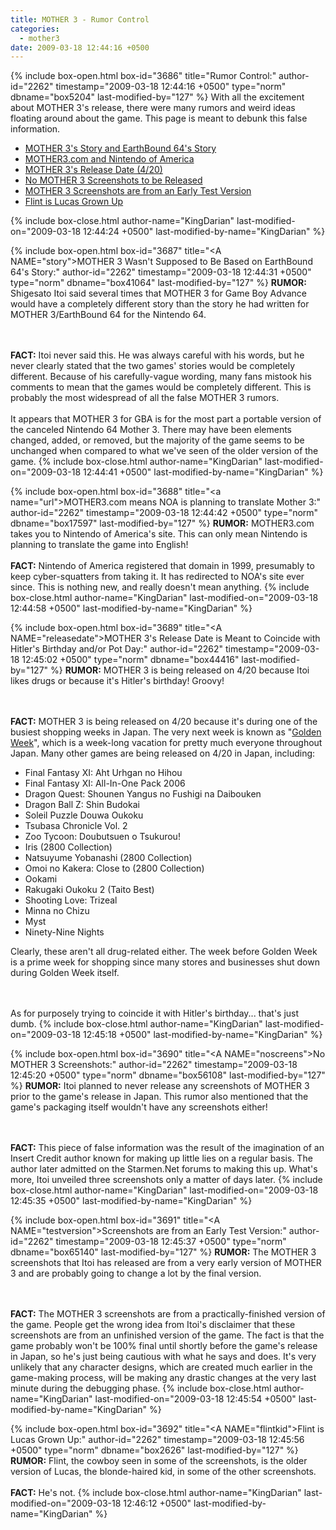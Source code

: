 ```yaml
---
title: MOTHER 3 - Rumor Control
categories:
  - mother3
date: 2009-03-18 12:44:16 +0500
---
```

{% include box-open.html box-id="3686" title="Rumor Control:" author-id="2262" timestamp="2009-03-18 12:44:16 +0500" type="norm" dbname="box5204" last-modified-by="127" %}
With all the excitement about MOTHER 3's release, there were many rumors and weird ideas floating around about the game. This page is meant to debunk this false information.

<UL>
  <LI><A HREF="#story">MOTHER 3's Story and EarthBound 64's Story</A></LI>
  <LI><A HREF="#url">MOTHER3.com and Nintendo of America</A></LI>
  <LI><A HREF="#releasedate">MOTHER 3's Release Date (4/20)</A></LI>
  <LI><A HREF="#noscreens">No MOTHER 3 Screenshots to be Released</A></LI>
  <LI><A HREF="#testversion">MOTHER 3 Screenshots are from an Early Test Version</A></LI>
  <LI><A HREF="#flintkid">Flint is Lucas Grown Up</A></LI>
</UL>
{% include box-close.html author-name="KingDarian" last-modified-on="2009-03-18 12:44:24 +0500" last-modified-by-name="KingDarian" %}

{% include box-open.html box-id="3687" title="<A NAME=\"story\"></A>MOTHER 3 Wasn't Supposed to Be Based on EarthBound 64's Story:" author-id="2262" timestamp="2009-03-18 12:44:31 +0500" type="norm" dbname="box41064" last-modified-by="127" %}
<B>RUMOR:</B> Shigesato Itoi said several times that MOTHER 3 for Game Boy Advance would have a completely different story than the story he had written for MOTHER 3/EarthBound 64 for the Nintendo 64.

<BR /><BR />
<B>FACT:</B> Itoi never said this. He was always careful with his words, but he never clearly stated that the two games' stories would be completely different. Because of his carefully-vague wording, many fans mistook his comments to mean that the games would be completely different. This is probably the most widespread of all the false MOTHER 3 rumors.
<BR /><BR />
It appears that MOTHER 3 for GBA is for the most part a portable version of the canceled Nintendo 64 Mother 3. There may have been elements changed, added, or removed, but the majority of the game seems to be unchanged when compared to what we've seen of the older version of the game.
{% include box-close.html author-name="KingDarian" last-modified-on="2009-03-18 12:44:41 +0500" last-modified-by-name="KingDarian" %}

{% include box-open.html box-id="3688" title="<a name=\"url\"></a>MOTHER3.com means NOA is planning to translate Mother 3:" author-id="2262" timestamp="2009-03-18 12:44:42 +0500" type="norm" dbname="box17597" last-modified-by="127" %}
<B>RUMOR:</B> MOTHER3.com takes you to Nintendo of America's site. This can only mean Nintendo is planning to translate the game into English!<BR /><BR />
<B>FACT:</B> Nintendo of America registered that domain in 1999, presumably to keep cyber-squatters from taking it. It has redirected to NOA's site ever since. This is nothing new, and really doesn't mean anything.
{% include box-close.html author-name="KingDarian" last-modified-on="2009-03-18 12:44:58 +0500" last-modified-by-name="KingDarian" %}

{% include box-open.html box-id="3689" title="<A NAME=\"releasedate\"></A>MOTHER 3's Release Date is Meant to Coincide with Hitler's Birthday and/or Pot Day:" author-id="2262" timestamp="2009-03-18 12:45:02 +0500" type="norm" dbname="box44416" last-modified-by="127" %}
<B>RUMOR:</B> MOTHER 3 is being released on 4/20 because Itoi likes drugs or because it's Hitler's birthday! Groovy!

<BR /><BR />
<B>FACT:</B> MOTHER 3 is being released on 4/20 because it's during one of the busiest shopping weeks in Japan. The very next week is known as "<A HREF="http://en.wikipedia.org/wiki/Golden_Week_%28Japan%29">Golden Week</A>", which is a week-long vacation for pretty much everyone throughout Japan. Many other games are being released on 4/20 in Japan, including:
<UL>
  <LI>Final Fantasy XI: Aht Urhgan no Hihou</LI>
  <LI>Final Fantasy XI: All-In-One Pack 2006</LI>
  <LI>Dragon Quest: Shounen Yangus no Fushigi na Daibouken</LI>
  <LI>Dragon Ball Z: Shin Budokai</LI>
  <LI>Soleil Puzzle Douwa Oukoku</LI>
  <LI>Tsubasa Chronicle Vol. 2</LI>
  <LI>Zoo Tycoon: Doubutsuen o Tsukurou!</LI>
  <LI>Iris (2800 Collection)</LI>
  <LI>Natsuyume Yobanashi (2800 Collection)</LI>
  <LI>Omoi no Kakera: Close to (2800 Collection)</LI>
  <LI>Ookami</LI>
  <LI>Rakugaki Oukoku 2 (Taito Best)</LI>
  <LI>Shooting Love: Trizeal</LI>
  <LI>Minna no Chizu</LI>
  <LI>Myst</LI>
  <LI>Ninety-Nine Nights</LI>
</UL>

Clearly, these aren't all drug-related either. The week before Golden Week is a prime week for shopping since many stores and businesses shut down during Golden Week itself.

<BR /><BR />
As for purposely trying to coincide it with Hitler's birthday... that's just dumb.
{% include box-close.html author-name="KingDarian" last-modified-on="2009-03-18 12:45:18 +0500" last-modified-by-name="KingDarian" %}

{% include box-open.html box-id="3690" title="<A NAME=\"noscreens\"></A>No MOTHER 3 Screenshots:" author-id="2262" timestamp="2009-03-18 12:45:20 +0500" type="norm" dbname="box56108" last-modified-by="127" %}
<B>RUMOR:</B> Itoi planned to never release any screenshots of MOTHER 3 prior to the game's release in Japan. This rumor also mentioned that the game's packaging itself wouldn't have any screenshots either!

<BR /><BR />
<B>FACT:</B> This piece of false information was the result of the imagination of an Insert Credit author known for making up little lies on a regular basis. The author later admitted on the Starmen.Net forums to making this up. What's more, Itoi unveiled three screenshots only a matter of days later.
{% include box-close.html author-name="KingDarian" last-modified-on="2009-03-18 12:45:35 +0500" last-modified-by-name="KingDarian" %}

{% include box-open.html box-id="3691" title="<A NAME=\"testversion\"></A>Screenshots are from an Early Test Version:" author-id="2262" timestamp="2009-03-18 12:45:37 +0500" type="norm" dbname="box65140" last-modified-by="127" %}
<B>RUMOR:</B> The MOTHER 3 screenshots that Itoi has released are from a very early version of MOTHER 3 and are probably going to change a lot by the final version.

<BR /><BR />
<B>FACT:</B> The MOTHER 3 screenshots are from a practically-finished version of the game. People get the wrong idea from Itoi's disclaimer that these screenshots are from an unfinished version of the game. The fact is that the game probably won't be 100% final until shortly before the game's release in Japan, so he's just being cautious with what he says and does. It's very unlikely that any character designs, which are created much earlier in the game-making process, will be making any drastic changes at the very last minute during the debugging phase.
{% include box-close.html author-name="KingDarian" last-modified-on="2009-03-18 12:45:54 +0500" last-modified-by-name="KingDarian" %}

{% include box-open.html box-id="3692" title="<A NAME=\"flintkid\"></A>Flint is Lucas Grown Up:" author-id="2262" timestamp="2009-03-18 12:45:56 +0500" type="norm" dbname="box2626" last-modified-by="127" %}
<B>RUMOR:</B> Flint, the cowboy seen in some of the screenshots, is the older version of Lucas, the blonde-haired kid, in some of the other screenshots.
<BR /><BR />
<B>FACT:</B> He's not.
{% include box-close.html author-name="KingDarian" last-modified-on="2009-03-18 12:46:12 +0500" last-modified-by-name="KingDarian" %}
